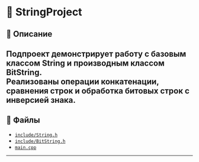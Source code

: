 # 🧩 StringProject

## 📌 Описание

Подпроект демонстрирует работу с базовым классом **String** и производным классом **BitString**.  
Реализованы операции конкатенации, сравнения строк и обработка битовых строк с инверсией знака.
---

## 🔗 Файлы

- [`include/String.h`](./include/String.h)
- [`include/BitString.h`](./include/BitString.h)
- [`main.cpp`](./main.cpp)

---
